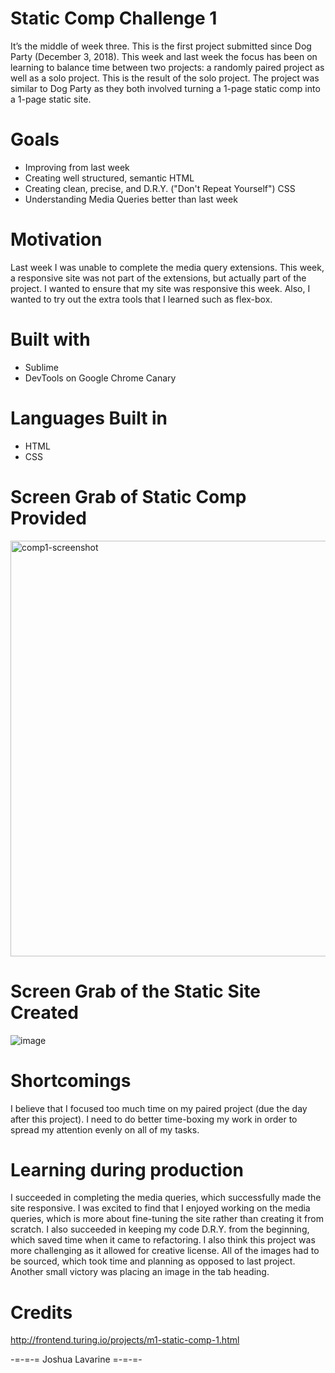 # Static Comp Challenge 1

It’s the middle of week three. This is the first project submitted since Dog Party (December 3, 2018). This week and last week the focus has been on learning to balance time between two projects: a randomly paired project as well as a solo project. This is the result of the solo project. The project was similar to Dog Party as they both involved turning a 1-page static comp into a 1-page static site. 

# Goals 

- Improving from last week
- Creating well structured, semantic HTML
- Creating clean, precise, and D.R.Y. ("Don't Repeat Yourself") CSS
- Understanding Media Queries better than last week

# Motivation

Last week I was unable to complete the media query extensions. This week, a responsive site was not part of the extensions, but actually part of the project. I wanted to ensure that my site was responsive this week. Also, I wanted to try out the extra tools that I learned such as flex-box. 

# Built with

- Sublime
- DevTools on Google Chrome Canary

# Languages Built in 

- HTML
- CSS

# Screen Grab of Static Comp Provided

<img width="665" alt="comp1-screenshot" src="https://user-images.githubusercontent.com/40274984/49852793-5953e600-fda2-11e8-82c3-f9ad1a19573f.png">

# Screen Grab of the Static Site Created

![image](https://user-images.githubusercontent.com/40274984/49353016-91f41100-f678-11e8-87fa-84d966ce1f32.png)

# Shortcomings

I believe that I focused too much time on my paired project (due the day after this project). I need to do better time-boxing my work in order to spread my attention evenly on all of my tasks. 

# Learning during production

I succeeded in completing the media queries, which successfully made the site responsive. I was excited to find that I enjoyed working on the media queries, which is more about fine-tuning the site rather than creating it from scratch. I also succeeded in keeping my code D.R.Y. from the beginning, which saved time when it came to refactoring. I also think this project was more challenging as it allowed for creative license. All of the images had to be sourced, which took time and planning as opposed to last project. Another small victory was placing an image in the tab heading. 

# Credits

http://frontend.turing.io/projects/m1-static-comp-1.html

-=-=-= Joshua Lavarine =-=-=-
